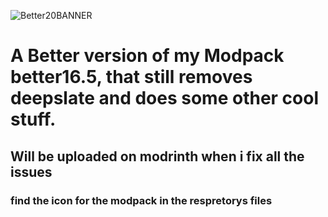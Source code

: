 ![Better20BANNER](https://github.com/user-attachments/assets/f587157d-cca1-4b6d-8f68-6bffa0f473a9)
# A Better version of my Modpack better16.5, that still removes deepslate and does some other cool stuff.
## Will be uploaded on modrinth when i fix all the issues
### find the icon for the modpack in the respretorys files
